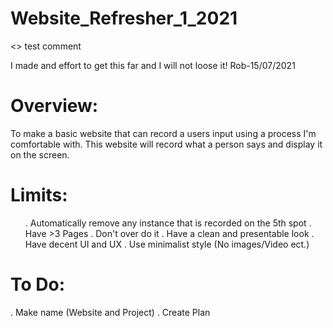 # Website_Refresher_1_2021

<> test comment

I made and effort to get this far and I will not loose it! Rob-15/07/2021

# Overview:  <br />
To make a basic website that can record a users input using a process I'm comfortable with. This website will record what a person says and display it on the screen.  <br />

# Limits:
<ul>
 . Automatically remove any instance that is recorded on the 5th spot
 . Have >3 Pages
 . Don't over do it
 . Have a clean and presentable look
 . Have decent UI and UX
 . Use minimalist style (No images/Video ect.)
</ul>

# To Do:
. Make name (Website and Project)
. Create Plan

